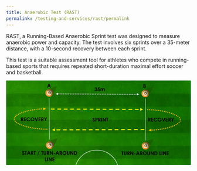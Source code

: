 ```yaml
---
title: Anaerobic Test (RAST)
permalink: /testing-and-services/rast/permalink
---
```


RAST, a Running-Based Anaerobic Sprint test was designed to measure anaerobic power and capacity. The test involves six sprints over a 35-meter distance, with a 10-second recovery between each sprint. 

This test is a suitable assessment tool for athletes who compete in running-based sports that requires repeated short-duration maximal effort soccer and basketball. 

![Alt text for image on Isomer site](/images/service-images/35m%20anaerobic%20sprint.png)